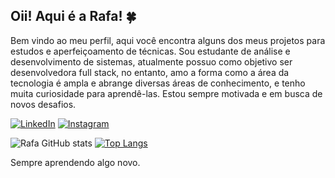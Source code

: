 ## Oii! Aqui é a Rafa! 🍀
Bem vindo ao meu perfil, aqui você encontra alguns dos meus projetos para estudos e aperfeiçoamento de técnicas.
Sou estudante de análise e desenvolvimento de sistemas, atualmente possuo como objetivo ser desenvolvedora full stack, no entanto, amo a forma como a área da tecnologia é ampla e abrange diversas áreas de conhecimento, e tenho muita curiosidade para aprendê-las. Estou sempre motivada e em busca de novos desafios.

[![LinkedIn](https://img.shields.io/badge/LinkedIn-0077B5?style=for-the-badge&logo=linkedin&logoColor=white)](https://www.linkedin.com/in/rafaela-tamura-7b462a181/)
[![Instagram](https://img.shields.io/badge/Instagram-E4405F?style=for-the-badge&logo=instagram&logoColor=white)](https://www.instagram.com/rafaelatamura/)

![Rafa GitHub stats](https://github-readme-stats.vercel.app/api?username=RafaTamura&show_icons=true&theme=dracula&count_private=true)  [![Top Langs](https://github-readme-stats.vercel.app/api/top-langs/?username=RafaTamura&layout=compact)](https://github.com/anuraghazra/github-readme-stats)

Sempre aprendendo algo novo.
